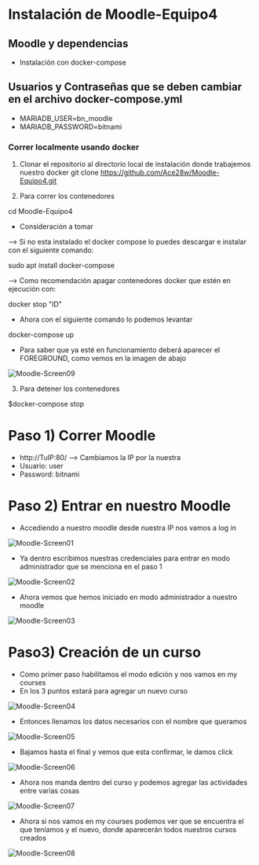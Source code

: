 # Instalación de Moodle-Equipo4

## Moodle y dependencias
- Instalación con docker-compose 

## Usuarios y Contraseñas que se deben cambiar en el archivo docker-compose.yml
- MARIADB_USER=bn_moodle
- MARIADB_PASSWORD=bitnami

### Correr localmente usando docker

1. Clonar el repositorio al directorio local de instalación donde trabajemos nuestro docker
git clone https://github.com/Ace28w/Moodle-Equipo4.git

2. Para correr los contenedores

cd Moodle-Equipo4

- Consideración a tomar

--> Si no esta instalado el docker compose lo puedes descargar e instalar con el siguiente comando:

sudo apt  install docker-compose

--> Como recomendación apagar contenedores docker que estén en ejecución con:

docker stop "ID"

- Ahora con el siguiente comando lo podemos levantar

docker-compose up

- Para saber que ya esté en funcionamiento deberá aparecer el FOREGROUND, como vemos en la imagen de abajo

![Moodle-Screen09](Img/Fore.png)


3. Para detener los contenedores

$docker-compose stop

# Paso 1) Correr Moodle

- http://TuIP:80/ --> Cambiamos la IP por la nuestra
- Usuario: user
- Password: bitnami

# Paso 2) Entrar en nuestro Moodle

- Accediendo a nuestro moodle desde nuestra IP nos vamos a log in

![Moodle-Screen01](Img/Inicio.png)

- Ya dentro escribimos nuestras credenciales para entrar en modo administrador que se menciona en el paso 1

![Moodle-Screen02](Img/Login.png)

- Ahora vemos que hemos iniciado en modo administrador a nuestro moodle

![Moodle-Screen03](Img/Dentro.png)

# Paso3) Creación de un curso

- Como primer paso habilitamos el modo edición y nos vamos en my courses
- En los 3 puntos estará para agregar un nuevo curso

![Moodle-Screen04](Img/Cursos.png)

- Entonces llenamos los datos necesarios con el nombre que queramos

![Moodle-Screen05](Img/Agregarcurso.png)

- Bajamos hasta el final y vemos que esta confirmar, le damos click

![Moodle-Screen06](Img/ConfirmarCurso.png)

- Ahora nos manda dentro del curso y podemos agregar las actividades entre varias cosas

![Moodle-Screen07](Img/DentroCurso.png)

- Ahora si nos vamos en my courses podemos ver que se encuentra el que teníamos y el nuevo, donde aparecerán todos nuestros cursos creados

![Moodle-Screen08](Img/CursoFinal.png)
